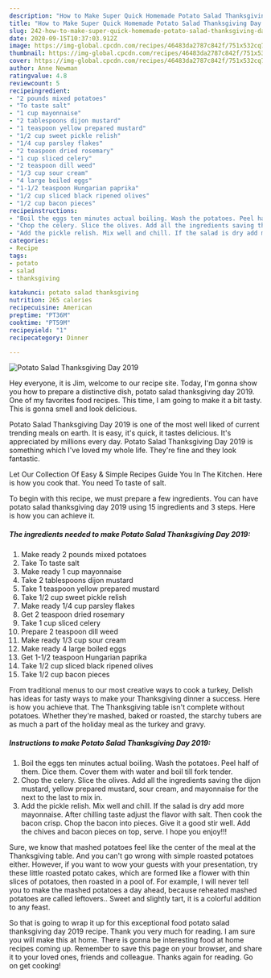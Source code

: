 ```yaml
---
description: "How to Make Super Quick Homemade Potato Salad Thanksgiving Day 2019"
title: "How to Make Super Quick Homemade Potato Salad Thanksgiving Day 2019"
slug: 242-how-to-make-super-quick-homemade-potato-salad-thanksgiving-day-2019
date: 2020-09-15T10:37:03.912Z
image: https://img-global.cpcdn.com/recipes/46483da2787c842f/751x532cq70/potato-salad-thanksgiving-day-2019-recipe-main-photo.jpg
thumbnail: https://img-global.cpcdn.com/recipes/46483da2787c842f/751x532cq70/potato-salad-thanksgiving-day-2019-recipe-main-photo.jpg
cover: https://img-global.cpcdn.com/recipes/46483da2787c842f/751x532cq70/potato-salad-thanksgiving-day-2019-recipe-main-photo.jpg
author: Anne Newman
ratingvalue: 4.8
reviewcount: 5
recipeingredient:
- "2 pounds mixed potatoes"
- "To taste salt"
- "1 cup mayonnaise"
- "2 tablespoons dijon mustard"
- "1 teaspoon yellow prepared mustard"
- "1/2 cup sweet pickle relish"
- "1/4 cup parsley flakes"
- "2 teaspoon dried rosemary"
- "1 cup sliced celery"
- "2 teaspoon dill weed"
- "1/3 cup sour cream"
- "4 large boiled eggs"
- "1-1/2 teaspoon Hungarian paprika"
- "1/2 cup sliced black ripened olives"
- "1/2 cup bacon pieces"
recipeinstructions:
- "Boil the eggs ten minutes actual boiling. Wash the potatoes. Peel half of them. Dice them. Cover them with water and boil till fork tender."
- "Chop the celery. Slice the olives. Add all the ingredients saving the dijon mustard, yellow prepared mustard, sour cream, and mayonnaise for the next to the last to mix in."
- "Add the pickle relish. Mix well and chill. If the salad is dry add more mayonnaise. After chilling taste adjust the flavor with salt. Then cook the bacon crisp. Chop the bacon into pieces. Give it a good stir well. Add the chives and bacon pieces on top, serve. I hope you enjoy!!!"
categories:
- Recipe
tags:
- potato
- salad
- thanksgiving

katakunci: potato salad thanksgiving 
nutrition: 265 calories
recipecuisine: American
preptime: "PT36M"
cooktime: "PT59M"
recipeyield: "1"
recipecategory: Dinner

---
```



![Potato Salad Thanksgiving Day 2019](https://img-global.cpcdn.com/recipes/46483da2787c842f/751x532cq70/potato-salad-thanksgiving-day-2019-recipe-main-photo.jpg)

Hey everyone, it is Jim, welcome to our recipe site. Today, I'm gonna show you how to prepare a distinctive dish, potato salad thanksgiving day 2019. One of my favorites food recipes. This time, I am going to make it a bit tasty. This is gonna smell and look delicious.

Potato Salad Thanksgiving Day 2019 is one of the most well liked of current trending meals on earth. It is easy, it's quick, it tastes delicious. It's appreciated by millions every day. Potato Salad Thanksgiving Day 2019 is something which I've loved my whole life. They're fine and they look fantastic.

Let Our Collection Of Easy &amp; Simple Recipes Guide You In The Kitchen. Here is how you cook that. You need To taste of salt.


To begin with this recipe, we must prepare a few ingredients. You can have potato salad thanksgiving day 2019 using 15 ingredients and 3 steps. Here is how you can achieve it.

<!--inarticleads1-->

##### The ingredients needed to make Potato Salad Thanksgiving Day 2019:

1. Make ready 2 pounds mixed potatoes
1. Take To taste salt
1. Make ready 1 cup mayonnaise
1. Take 2 tablespoons dijon mustard
1. Take 1 teaspoon yellow prepared mustard
1. Take 1/2 cup sweet pickle relish
1. Make ready 1/4 cup parsley flakes
1. Get 2 teaspoon dried rosemary
1. Take 1 cup sliced celery
1. Prepare 2 teaspoon dill weed
1. Make ready 1/3 cup sour cream
1. Make ready 4 large boiled eggs
1. Get 1-1/2 teaspoon Hungarian paprika
1. Take 1/2 cup sliced black ripened olives
1. Take 1/2 cup bacon pieces


From traditional menus to our most creative ways to cook a turkey, Delish has ideas for tasty ways to make your Thanksgiving dinner a success. Here is how you achieve that. The Thanksgiving table isn&#39;t complete without potatoes. Whether they&#39;re mashed, baked or roasted, the starchy tubers are as much a part of the holiday meal as the turkey and gravy. 

<!--inarticleads2-->

##### Instructions to make Potato Salad Thanksgiving Day 2019:

1. Boil the eggs ten minutes actual boiling. Wash the potatoes. Peel half of them. Dice them. Cover them with water and boil till fork tender.
1. Chop the celery. Slice the olives. Add all the ingredients saving the dijon mustard, yellow prepared mustard, sour cream, and mayonnaise for the next to the last to mix in.
1. Add the pickle relish. Mix well and chill. If the salad is dry add more mayonnaise. After chilling taste adjust the flavor with salt. Then cook the bacon crisp. Chop the bacon into pieces. Give it a good stir well. Add the chives and bacon pieces on top, serve. I hope you enjoy!!!


Sure, we know that mashed potatoes feel like the center of the meal at the Thanksgiving table. And you can&#39;t go wrong with simple roasted potatoes either. However, if you want to wow your guests with your presentation, try these little roasted potato cakes, which are formed like a flower with thin slices of potatoes, then roasted in a pool of. For example, I will never tell you to make the mashed potatoes a day ahead, because reheated mashed potatoes are called leftovers.. Sweet and slightly tart, it is a colorful addition to any feast. 

So that is going to wrap it up for this exceptional food potato salad thanksgiving day 2019 recipe. Thank you very much for reading. I am sure you will make this at home. There is gonna be interesting food at home recipes coming up. Remember to save this page on your browser, and share it to your loved ones, friends and colleague. Thanks again for reading. Go on get cooking!
